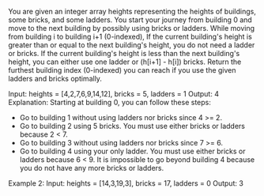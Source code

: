 You are given an integer array heights representing the heights of buildings, some bricks, and some ladders.
You start your journey from building 0 and move to the next building by possibly using bricks or ladders.
While moving from building i to building i+1 (0-indexed),
If the current building's height is greater than or equal to the next building's height, you do not need a ladder or bricks.
If the current building's height is less than the next building's height, you can either use one ladder or (h[i+1] - h[i]) bricks.
Return the furthest building index (0-indexed) you can reach if you use the given ladders and bricks optimally.

Input: heights = [4,2,7,6,9,14,12], bricks = 5, ladders = 1
Output: 4
Explanation: Starting at building 0, you can follow these steps:
- Go to building 1 without using ladders nor bricks since 4 >= 2.
- Go to building 2 using 5 bricks. You must use either bricks or ladders because 2 < 7.
- Go to building 3 without using ladders nor bricks since 7 >= 6.
- Go to building 4 using your only ladder. You must use either bricks or ladders because 6 < 9.
  It is impossible to go beyond building 4 because you do not have any more bricks or ladders.

Example 2:
Input: heights = [14,3,19,3], bricks = 17, ladders = 0
Output: 3